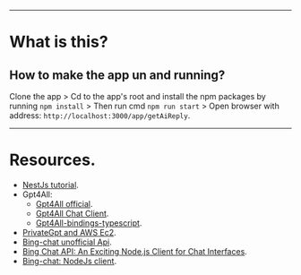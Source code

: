 --------------------------------------------------

# What is this?

## How to make the app un and running?

Clone the app > Cd to the app's root and install the npm packages by running `npm install` > Then run cmd `npm run start` > Open browser with address: `http://localhost:3000/app/getAiReply`.

--------------------------------------------------

# Resources.

- [NestJs tutorial](https://docs.nestjs.com/).
- Gpt4All:
  - [Gpt4All official](https://gpt4all.io/index.html).
  - [Gpt4All Chat Client](https://docs.gpt4all.io/gpt4all_chat.html#server-mode).
  - [Gpt4All-bindings-typescript](https://github.com/nomic-ai/gpt4all/tree/main/gpt4all-bindings/typescript).
- [PrivateGpt and AWS Ec2](https://dev.to/aws-builders/privategpt-and-aws-ec2-a-beginners-guide-to-ai-experimentation-2npm).
- [Bing-chat unofficial Api](https://michaeldacanay.medium.com/bing-chat-unofficial-api-66875c308b43).
- [Bing Chat API: An Exciting Node.js Client for Chat Interfaces](https://docs.kanaries.net/articles/bing-chat-api).
- [Bing-chat: NodeJs client](https://github.com/transitive-bullshit/bing-chat).
